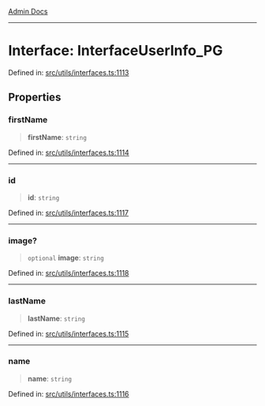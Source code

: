 [Admin Docs](/)

***

# Interface: InterfaceUserInfo\_PG

Defined in: [src/utils/interfaces.ts:1113](https://github.com/PalisadoesFoundation/talawa-admin/blob/main/src/utils/interfaces.ts#L1113)

## Properties

### firstName

> **firstName**: `string`

Defined in: [src/utils/interfaces.ts:1114](https://github.com/PalisadoesFoundation/talawa-admin/blob/main/src/utils/interfaces.ts#L1114)

***

### id

> **id**: `string`

Defined in: [src/utils/interfaces.ts:1117](https://github.com/PalisadoesFoundation/talawa-admin/blob/main/src/utils/interfaces.ts#L1117)

***

### image?

> `optional` **image**: `string`

Defined in: [src/utils/interfaces.ts:1118](https://github.com/PalisadoesFoundation/talawa-admin/blob/main/src/utils/interfaces.ts#L1118)

***

### lastName

> **lastName**: `string`

Defined in: [src/utils/interfaces.ts:1115](https://github.com/PalisadoesFoundation/talawa-admin/blob/main/src/utils/interfaces.ts#L1115)

***

### name

> **name**: `string`

Defined in: [src/utils/interfaces.ts:1116](https://github.com/PalisadoesFoundation/talawa-admin/blob/main/src/utils/interfaces.ts#L1116)
